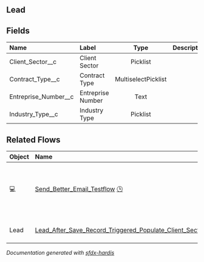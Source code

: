 ## Lead

<!-- Object description -->

## Fields

| Name      | Label | Type | Description |
| :-------- | :---- | :--: | :---------- | 
| Client_Sector__c | Client Sector | Picklist | <!-- --> |
| Contract_Type__c | Contract Type | MultiselectPicklist | <!-- --> |
| Entreprise_Number__c | Entreprise Number | Text | <!-- --> |
| Industry_Type__c | Industry Type | Picklist | <!-- --> |


## Related Flows

| Object | Name      | Type | Description |
| :----  | :-------- | :--: | :---------- | 
| 💻 | [Send_Better_Email_Testflow](../flows/Send_Better_Email_Testflow.md) [🕒](../flows/Send_Better_Email_Testflow-history.md) |  Screen Flow | A series of 5 examples for testing and demonstrating Send Better Email Action Component |
| Lead | [Lead_After_Save_Record_Triggered_Populate_Client_Sector_Industry_Type_on_Account](../flows/Lead_After_Save_Record_Triggered_Populate_Client_Sector_Industry_Type_on_Account.md) |  Record After Save | <!-- --> |


_Documentation generated with [sfdx-hardis](https://sfdx-hardis.cloudity.com)_
